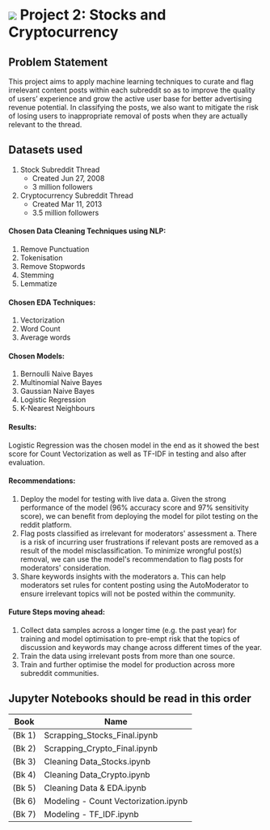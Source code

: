 # ![](https://ga-dash.s3.amazonaws.com/production/assets/logo-9f88ae6c9c3871690e33280fcf557f33.png) Project 2: Stocks and Cryptocurrency

## Problem Statement ##
This project aims to apply machine learning techniques to curate and flag irrelevant content posts within each subreddit so as to improve the quality of users’ experience and grow the active user base for better advertising revenue potential. In classifying the posts, we also want to mitigate the risk of losing users to inappropriate removal of posts when they are actually relevant to the thread.

## Datasets used ##
1. Stock Subreddit Thread
   - Created Jun 27, 2008
   - 3 million followers
2. Cryptocurrency Subreddit Thread
   - Created Mar 11, 2013
   - 3.5 million followers

#### Chosen Data Cleaning Techniques using NLP: #### 
1. Remove Punctuation
2. Tokenisation
3. Remove Stopwords
4. Stemming
5. Lemmatize
     
#### Chosen EDA Techniques: ####
1. Vectorization
2. Word Count
3. Average words

#### Chosen Models: ####
1. Bernoulli Naive Bayes
2. Multinomial Naive Bayes
3. Gaussian Naive Bayes    
4. Logistic Regression
5. K-Nearest Neighbours
     
#### Results: ####
Logistic Regression was the chosen model in the end as it showed the best score for Count Vectorization as well as TF-IDF in testing and also after evaluation.

#### Recommendations: ####
1. Deploy the model for testing with live data
a. Given the strong performance of the model (96% accuracy score and 97% sensitivity score), we can benefit from deploying the model for pilot testing on the reddit platform. 
2. Flag posts classified as irrelevant for moderators' assessment
a. There is a risk of incurring user frustrations if relevant posts are removed as a result of the model misclassification. To minimize wrongful post(s) removal, we can use the model's recommendation to flag posts for moderators' consideration. 
3. Share keywords insights with the moderators
a. This can help moderators set rules for content posting using the AutoModerator to ensure irrelevant topics will not be posted within the community. 
        
#### Future Steps moving ahead: ####
1. Collect data samples across a longer time (e.g. the past year) for training and model optimisation to pre-empt risk that the topics of discussion and keywords may change across different times of the year. 
2. Train the data using irrelevant posts from more than one source.
3. Train and further optimise the model for production across more subreddit communities. 

## Jupyter Notebooks should be read in this order ##
Book   | Name
-------|-----------
(Bk 1) | Scrapping_Stocks_Final.ipynb
(Bk 2) | Scrapping_Crypto_Final.ipynb
(Bk 3) | Cleaning Data_Stocks.ipynb
(Bk 4) | Cleaning Data_Crypto.ipynb
(Bk 5) | Cleaning Data & EDA.ipynb
(Bk 6) | Modeling - Count Vectorization.ipynb
(Bk 7) | Modeling - TF_IDF.ipynb
